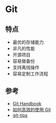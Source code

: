 ---
---
# Git

## 特点

* 最优的存储能力
* 非凡的性能
* 开源项目
* 容易做备份
* 支持离线操作
* 容易定制工作流程

## 参考

* [Git Handbook](https://guides.github.com/introduction/git-handbook/)
* [如何高效的使用 Git](https://mp.weixin.qq.com/s?__biz=MzA5OTAyNzQ2OA==&mid=2649699351&idx=1&sn=9aebf17d765253413c67b8bc35c0c469&chksm=88930b74bfe48262dfa2a9bce1d66ab59e9ed7a17066d33c1628f8f6b97352b87459f9417e16&mpshare=1&scene=24&srcid=1109iVRfbO6lmaqjqumttGox&pass_ticket=DK6jkCEsO%2FQWn2YtWsAZwua%2B4r0knmjf5nVPlUykAAJecOKZcmWUAuJ4lGUQkC4c#rd)
* [git-tips](https://github.com/git-tips/tips)
